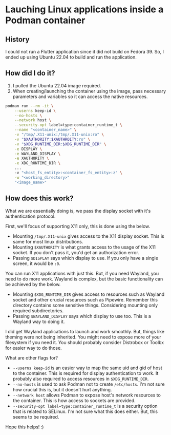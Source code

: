 # Lauching Linux applications inside a Podman container

## History

I could not run a Flutter application since it did not build on Fedora 39.
So, I ended up using Ubuntu 22.04 to build and run the application.

## How did I do it?

1. I pulled the Ubuntu 22.04 image required.
2. When creating/launching the container using the image, pass necessary parameters and variables so it can access the native resources.

```bash
podman run --rm -it \
    --userns keep-id \
    --no-hosts \
    --network host \
    --security-opt label=type:container_runtime_t \
    --name "<container_name>" \
    -v "/tmp/.X11-unix:/tmp/.X11-unix:ro" \
    -v "$XAUTHORITY:$XAUTHROITY:ro" \
    -v "$XDG_RUNTIME_DIR:$XDG_RUNTIME_DIR" \
    -e DISPLAY \
    -e WAYLAND_DISPLAY \
    -e XAUTHORITY \
    -e XDG_RUNTIME_DIR \
    ...
    -v "<host_fs_entity>:<container_fs_entity>:z" \
    -w "<working_directory>"
    "<image_name>"
```

## How does this work?

What we are essentially doing is, we pass the display socket with it's authentication protocol.

First, we'll focus of supporting X11 only, this is done using the below.

- Mounting `/tmp/.X11-unix` gives access to the X11 display socket. This is same for most linux distributions.
- Mounting `$XAUTHORITY` is what grants access to the usage of the X11 socket. If you don't pass it, you'd get an authorization error.
- Passing `$DISPLAY` says which display to use. If you only have a single screen, it would be `:0`.

You can run X11 applications with just this. But, if you need Wayland, you need to do more work.
Wayland is complex, but the basic functionality can be achieved by the below.

- Mounting `$XDG_RUNTIME_DIR` gives access to resources such as Wayland socket and other crucial resources such as Pipewire. Remember this directory contains some sensitive things. Considering mounting only required subdirectories.
- Passing `$WAYLAND_DISPLAY` says which display to use too. This is a Wayland way to doing it.

I did get Wayland applications to launch and work smoothly. But, things like theming were not being inherited.
You might need to expose more of your filesystem if you need it.
You should probably consider Distrobox or Toolbx for easier way to do those.

What are other flags for?

- `--userns keep-id` is an easier way to map the same uid and gid of host to the container. This is required for display authentication to work. It probably also required to access resources in `$XDG_RUNTIME_DIR`.
- `--no-hosts` is used to ask Podman not to create `/etc/hosts`. I'm not sure how crucial this is, but it doesn't hurt anything.
- `--network host` allows Podman to expose host's network resources to the container. This is how access to sockets are provided.
- `--security-opt label=type:container_runtime_t` is a security option that is related to SELinux. I'm not sure what this does either. But, this seems to be required.

Hope this helps! :)
